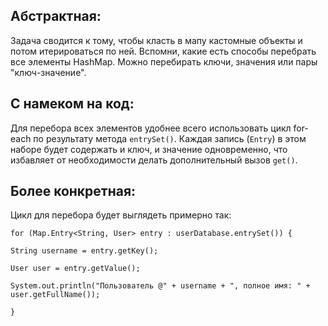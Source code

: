 ## Абстрактная: 

Задача сводится к тому, чтобы класть в мапу кастомные объекты и потом итерироваться по ней. Вспомни, какие есть способы перебрать все элементы HashMap. Можно перебирать ключи, значения или пары "ключ-значение".

## С намеком на код: 

Для перебора всех элементов удобнее всего использовать цикл for-each по результату метода `entrySet()`. Каждая запись (`Entry`) в этом наборе будет содержать и ключ, и значение одновременно, что избавляет от необходимости делать дополнительный вызов `get()`.

##  Более конкретная: 
Цикл для перебора будет выглядеть примерно так:


`for (Map.Entry<String, User> entry : userDatabase.entrySet()) {`

`String username = entry.getKey();`

`User user = entry.getValue();`

`System.out.println("Пользователь @" + username + ", полное имя: " + user.getFullName());`

`}`